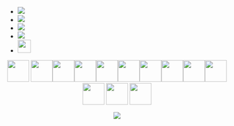- <a href="https://www.linkedin.com/ahampriyanshu/"><img src="https://img.shields.io/badge/LinkedIn%20@ahampriyanshu-DD2476?style=for-the-badge&logo=linkedin&logoColor=white"/></a>
- <a href="https://www.instagram.com/ahampriyanshu/"><img src="https://img.shields.io/badge/telegram%20@ahampriyanshu-344E86?style=for-the-badge&logo=telegram&logoColor=white"/></a>
- <a href="https://www.instagram.com/ahampriyanshu/"><img src="https://img.shields.io/badge/twitter%20@ahampriyanshu-0D95E8?style=for-the-badge&logo=twitter&logoColor=white"/></a>
- <a href="https://www.instagram.com/ahampriyanshu/"><img src="https://img.shields.io/badge/twitter%20@ahampriyanshu-red?style=for-the-badge&logo=reddit&logoColor=white"/></a>
- <a href="https://ahahmpriyanshu.github.io/"><img height="30px" src="https://img.shields.io/badge/My%20Website-8E2DE2?style=for-the-badge&logo=google%20chrome&logoColor=white"/></a>

<p align="center">
   <img src="https://media3.giphy.com/media/PhTSmzCqkliqIJ9ZtZ/giphy.webp" width="50"> <img src="https://media3.giphy.com/media/hulw0MspQmecGGQpEH/giphy.webp" width="50"><img src="https://media3.giphy.com/media/ZeFNIbVnoEqyVKU3nL/giphy.webp" width="50"><img src="https://media3.giphy.com/media/U6M4L81SA1rVdfr8ZK/giphy.webp" width="50"><img src="https://media3.giphy.com/media/JqDcpPX8vWahUny0pE/giphy.webp" width="50"><img src="https://media.giphy.com/media/SU2ic3wTfuC6JhD1lA/giphy.gif" width="50"><img src="https://media3.giphy.com/media/ln7z2eWriiQAllfVcn/200w.webp" width="50"><img src="https://i.giphy.com/media/LMt9638dO8dftAjtco/200.webp" width="50"><img src="https://i.giphy.com/media/eNAsjO55tPbgaor7ma/200w.webp" width="50"><img src="https://i.giphy.com/media/IdyAQJVN2kVPNUrojM/200.webp" width="50"> <img src="https://media3.giphy.com/media/VHeyXhvIqgRhAG2V1w/giphy.webp" width="50">  <img src="https://media3.giphy.com/media/kH1DBkPNyZPOk0BxrM/giphy.webp" width="50">  <img src="https://media3.giphy.com/media/KzJkzjggfGN5Py6nkT/giphy.webp" width="50">
</p>

<p align="center">
<img src="https://github-readme-stats.vercel.app/api?username=ahampriyanshu&show_icons=true&theme=radical&title_color=8E2DE2&text_color=fff&icon_color=8E2DE2">
</p>
